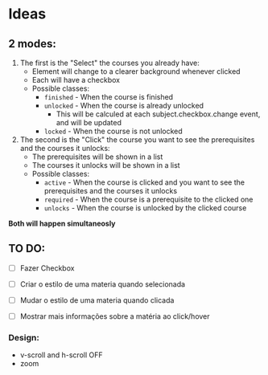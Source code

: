 # Ideas

## 2 modes:

1. The first is the "Select" the courses you already have:
   - Element will change to a clearer background whenever clicked
   - Each will have a checkbox
   - Possible classes:
     - `finished` - When the course is finished
     - `unlocked` - When the course is already unlocked
       - This will be calculed at each subject.checkbox.change event, and will be updated
     - `locked` - When the course is not unlocked
       <!-- - `prerequisite` - When the course is a prerequisite  ---- There will be no `prerequisite` since you cant select a course you dont have -->
2. The second is the "Click" the course you want to see the prerequisites and the courses it unlocks:
    - The prerequisites will be shown in a list
    - The courses it unlocks will be shown in a list
    - Possible classes:
      - `active` - When the course is clicked and you want to see the prerequisites and the courses it unlocks
      - `required` - When the course is a prerequisite to the clicked one
      - `unlocks` - When the course is unlocked by the clicked course

**Both will happen simultaneosly**

<!-- Quando a tiverem algumas matérias selecionadas e a pessoa clicar numa metéria *aleatória* la pra fente, acontecera a mudança de css como no segundo modo porém as matérias selecionadas **NÃO SERÃO PERDIDAS**. -->

## TO DO:
- [ ] Fazer Checkbox
- [ ] Criar o estilo de uma materia quando selecionada
- [ ] Mudar o estilo de uma materia quando clicada
- [ ] Mostrar mais informações sobre a matéria ao click/hover



### Design:
- v-scroll and h-scroll OFF
- zoom